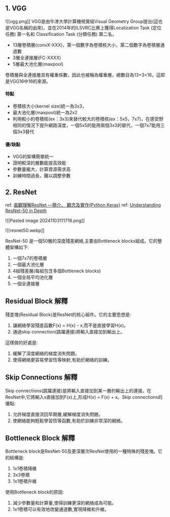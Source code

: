 
## 1. VGG

![[vgg.png]]
VGG是由牛津大學計算機視覺組Visual Geometry Group提出(這也是VGG名稱的由來)，並在2014年的ILSVRC比赛上獲得Localization Task (定位任務) 第一名和 Classification Task (分類任務) 第二名。
- 13層卷積層(convX-XXX)，第一個數字為卷積核大小，第二個數字為卷積層通道數
- 3層全連接層(FC-XXXX)
- 5層最大池化層(maxpool)

卷積層與全連接層具有權重係數，因此也被稱為權重層，總數目為13+3=16，這即是VGG16中16的來源。
#### 特點
- 卷積核大小(kernel size)統一為3x3，
- 最大池化層(maxpool)統一為2x2
- 利用較小的卷積核(ex：3x3)來替代較大的卷積核(ex：5x5，7x7)，在感受野相同的情況下提升網路深度，一個5x5的能用兩個3x3的替代，一個7x7能用三個3x3替代
#### 優/缺點
- VGG的架構簡單統一
- 證明較深的層數能提高效能
- 參數量龐大，計算資源需求高
- 訓練時間過長，難以調整參數

## 2. ResNet

ref: [直觀理解ResNet —簡介、 觀念及實作(Python Keras)](https://medium.com/@rossleecooloh/%E7%9B%B4%E8%A7%80%E7%90%86%E8%A7%A3resnet-%E7%B0%A1%E4%BB%8B-%E8%A7%80%E5%BF%B5%E5%8F%8A%E5%AF%A6%E4%BD%9C-python-keras-8d1e2e057de2)
ref: [Understanding ResNet-50 in Depth](https://wisdomml.in/understanding-resnet-50-in-depth-architecture-skip-connections-and-advantages-over-other-networks/)


![[Pasted image 20241103111718.png]]

![[resnet50.webp]]

ResNet-50 是一個50層的深度殘差網絡,主要由Bottleneck blocks組成。它的整體架構如下:

1. 一個7x7的卷積層
2. 一個最大池化層
3. 4組殘差層(每組包含多個Bottleneck blocks)
4. 一個全局平均池化層
5. 一個全連接層

## Residual Block 解釋

殘差塊(Residual Block)是ResNet的核心組件。它的主要思想是:

1. 讓網絡學習殘差函數F(x) = H(x) - x,而不是直接學習H(x)。
2. 通過skip connection(跳躍連接)將輸入直接加到輸出上。

這樣做的好處是:

1. 緩解了深度網絡的梯度消失問題。
2. 使得網絡更容易學習恆等映射,有助於網絡的訓練。

## Skip Connections 解釋

Skip connections(跳躍連接)是將輸入直接加到某一層的輸出上的連接。在ResNet中,它將輸入x直接加到F(x)上,形成H(x) = F(x) + x。Skip connections的優點:

1. 允許梯度直接流回早期層,緩解梯度消失問題。
2. 使網絡能夠輕鬆學習恆等函數,有助於訓練非常深的網絡。

## Bottleneck Block 解釋

Bottleneck block是ResNet-50及更深層次ResNet使用的一種特殊的殘差塊。它的結構是:

1. 1x1卷積降維
2. 3x3卷積
3. 1x1卷積升維

使用Bottleneck block的原因:

1. 減少參數量和計算量,使得訓練更深的網絡成為可能。
2. 1x1卷積可以有效地改變通道數,實現降維和升維。

